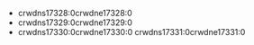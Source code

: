 - crwdns17328:0crwdne17328:0
- crwdns17329:0crwdne17329:0
- crwdns17330:0crwdne17330:0 crwdns17331:0crwdne17331:0